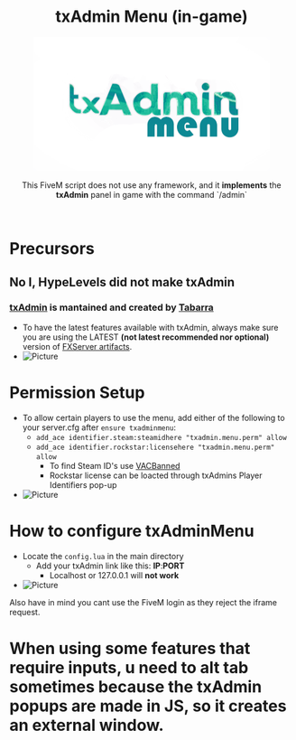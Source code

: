 <p align="center">
	<h1 align="center">
		txAdmin Menu (in-game)
	</h1>
	<p align="center">
		<img width="420" height="237" src="docs/banner.png">
	</p>
	<p align="center">
		This FiveM script does not use any framework, and it <b>implements</b> the <b>txAdmin</b> panel in game with the command `/admin`
	</p>
</p>

<br/>

# Precursors
## No I, HypeLevels did not make txAdmin
### [txAdmin](https://github.com/tabarra/txAdmin) is mantained and created by [Tabarra](https://github.com/tabarra)
- To have the latest features available with txAdmin, always make sure you are using the LATEST <b>(not latest recommended nor optional)</b> version of [FXServer artifacts](https://runtime.fivem.net/artifacts/fivem/).
- ![Picture](https://i.imgur.com/TYjiuC8.gif)

# Permission Setup
- To allow certain players to use the menu, add either of the following to your server.cfg after `ensure txadminmenu`:
	- `add_ace identifier.steam:steamidhere "txadmin.menu.perm" allow`
	- `add_ace identifier.rockstar:licensehere "txadmin.menu.perm" allow`
		- To find Steam ID's use [VACBanned](http://www.vacbanned.com/)
		- Rockstar license can be loacted through txAdmins Player Identifiers pop-up
- ![Picture](https://i.imgur.com/KA6CZux.gif)

# How to configure txAdminMenu
- Locate the `config.lua` in the main directory
	- Add your txAdmin link like this: <b>IP</b>:<b>PORT</b> 
		- Localhost or 127.0.0.1 will <b><strong>not work</strong></b>
- ![Picture](https://i.imgur.com/Oqex8wG.gif)

Also have in mind you cant use the FiveM login as they reject the iframe request.

# When using some features that require inputs, u need to alt tab sometimes because the txAdmin popups are made in JS, so it creates an external window.
